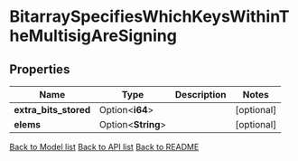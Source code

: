 # BitarraySpecifiesWhichKeysWithinTheMultisigAreSigning

## Properties

Name | Type | Description | Notes
------------ | ------------- | ------------- | -------------
**extra_bits_stored** | Option<**i64**> |  | [optional]
**elems** | Option<**String**> |  | [optional]

[Back to Model list](../README.md#documentation-for-models) [Back to API list](../README.md#documentation-for-api-endpoints) [Back to README](../README.md)


